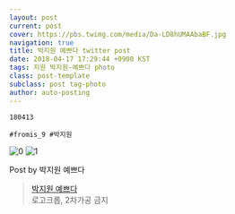 ```yaml
---
layout: post
current: post
cover: https://pbs.twimg.com/media/Da-LD8hUMAAbaBF.jpg
navigation: true
title: 박지원 예쁘다 twitter post
date: 2018-04-17 17:29:44 +0900 KST
tags: 지원 박지원-예쁘다 photo
class: post-template
subclass: post tag-photo
author: auto-posting
---
```


```  
180413  
  
#fromis_9 #박지원  

```

![0](https://pbs.twimg.com/media/Da-LD8dU8AA_FT2.jpg)
![1](https://pbs.twimg.com/media/Da-LD8hUMAAbaBF.jpg)


Post by 박지원 예쁘다

> [박지원 예쁘다](https://twitter.com/jiwon_is_pretty)  
  로고크롭, 2차가공 금지